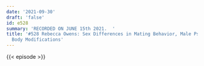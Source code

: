 ```yaml
---
date: '2021-09-30'
draft: 'false'
id: e528
summary: 'RECORDED ON JUNE 15th 2021.  '
title: '#528 Rebecca Owens: Sex Differences in Mating Behavior, Male Psychology, and
  Body Modifications'
---
```

{{< episode >}}
